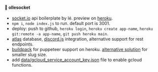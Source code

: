 #### 🔮 ollesocket

- [socket.io](https://www.socket.io) api boilerplate by lé. preview on [heroku](https://ollesocket-api.herokuapp.com).
- `npm i`, `node index.js` to run. default port is 3001.
- deploy: push to github, `heroku login`, `heroku create app-name`, `heroku git:remote -a app-name`, `git push heroku main`.
- [atlas](https://www.mongodb.com/atlas/database) database, [discord.js](https://discordjs.guide) integration, alternative support for rest endpoints.
- [buildpack](https://github.com/jontewks/puppeteer-heroku-buildpack) for puppeteer support on heroku. [alternative solution](https://stackoverflow.com/a/74858297/8919391) for smaller slug size.
- add [data/gcloud_service_account_key.json](https://dev.to/kamalhossain/upload-file-to-google-cloud-storage-from-nodejs-server-5cdg) file to enable gcloud functions.